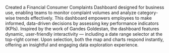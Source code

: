 Created a Financial Consumer Complaints Dashboard designed for business use, enabling teams to monitor complaint volumes and analyze category-wise trends effectively. This dashboard empowers employees to make informed, data-driven decisions by assessing key performance indicators (KPIs). Inspired by the work of Gandes Goldestan, the dashboard features dynamic, user-friendly interactivity — including a date range selector at the top-right corner. Upon selection, both the map and charts respond instantly, offering an insightful and engaging data exploration experience.
